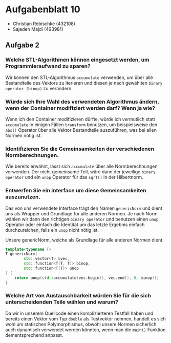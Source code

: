 # Aufgabenblatt 10
* Christian Rebischke (432108)
* Sajedeh Majdi (493981)

## Aufgabe 2
### Welche STL-Algorithmen können eingesetzt werden, um Programmieraufwand zu sparen?
Wir können den STL-Algorithmus `accumulate` verwenden, um über alle Bestandteile des
Vektors zu iterieren und diesen je nach gewählten `binary operator (binop)` zu verändern.

### Würde sich Ihre Wahl des verwendeten Algorithmus ändern, wenn der Container modifiziert werden darf? Wenn ja wie?
Wenn ich den Container modifizieren dürfte, würde ich vermutlich statt `accumulate` in einigen Fällen `transform` benutzen,
um beispielsweise den `abs()` Operator über alle Vektor Bestandteile auszuführen, was bei allen Normen nötig ist.

### Identifizieren Sie die Gemeinsamkeiten der verschiedenen Normberechnungen.
Wie bereits erwähnt, lässt sich `accumulate` über alle Normberechnungen verwenden.
Der nicht gemeinsame Teil, wäre dann der jeweilige `binary operator` und ein `unop` Operator für das `sqrt()` in der
Hilbertnorm.

### Entwerfen Sie ein interface um diese Gemeinsamkeiten auszunutzen.
Das von uns verwendete Interface trägt den Namen `genericNorm` und dient uns als Wrapper und Grundlage für alle anderen Normen.
Je nach Norm wählen wir dann den richtigen `binary operator` und benutzen einen `unop` Operator oder einfach die Identität
um das letzte Ergebnis einfach durchzureichen, falls ein `unop` nicht nötig ist.

Unsere genericNorm, welche als Grundlage für alle anderen Normen dient.
```c++
template<typename T>
T genericNorm(
        std::vector<T> &vec,
        std::function<T(T, T)> binop,
        std::function<T(T)> unop
) {
    return unop(std::accumulate(vec.begin(), vec.end(), 0, binop));
}
```

### Welche Art von Austauschbarkeit würden Sie für die sich unterscheidenden Teile wählen und warum?
Da wir in unserem Quellcode einen komplizierteren Testfall haben und bereits einen Vektor vom Typ `double` als Testvektor nehmen,
handelt es sich wohl um statischen Polymorphismus, obwohl unsere Normen sicherlich auch dynamisch verwendet werden könnten, wenn
man die `main()` Funktion dementsprechend anpasst.
